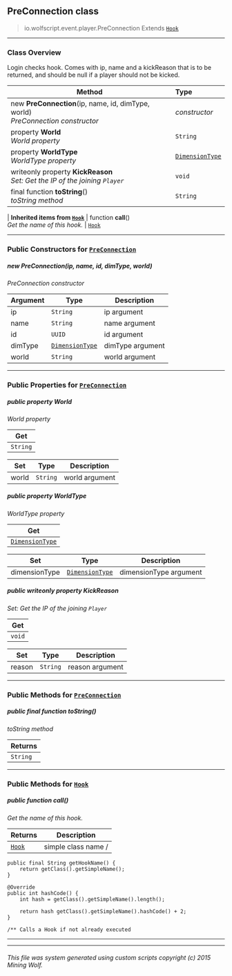 ## PreConnection __class__

>io.wolfscript.event.player.PreConnection
>Extends [`Hook`](..\..\hook\Hook.md)

---

### Class Overview

Login checks hook. Comes with ip, name and a kickReason that is to be returned, and should be null if a player should not be kicked.

Method | Type   
--- | :--- 
new __PreConnection__(ip, name, id, dimType, world) <br> _PreConnection constructor_ | _constructor_
  property __World__ <br> _World property_ | `String`
  property __WorldType__ <br> _WorldType property_ | [`DimensionType`](..\..\api\world\DimensionType.md)
 writeonly property __KickReason__ <br> _Set: Get the IP of the joining `Player`_ | `void`
final function __toString__() <br> _toString method_ | `String`
 |
__Inherited items from [`Hook`](..\..\hook\Hook.md)__ |
 function __call__() <br> _Get the name of this hook._ | [`Hook`](..\..\hook\Hook.md)





---

### Public Constructors for [`PreConnection`](PreConnection.md)

##### <a id='preconnection'></a>new __PreConnection__(ip, name, id, dimType, world) 

_PreConnection constructor_

Argument | Type | Description  
--- | --- | --- 
ip | `String` | ip argument
name | `String` | name argument
id | `UUID` | id argument
dimType | [`DimensionType`](..\..\api\world\DimensionType.md) | dimType argument
world | `String` | world argument

---

### Public Properties for [`PreConnection`](PreConnection.md)

##### <a id='world'></a>public   property __World__

_World property_

Get | 
--- | 
`String` |

Set | Type | Description  
--- | --- | --- 
world | `String` | world argument


##### <a id='worldtype'></a>public   property __WorldType__

_WorldType property_

Get | 
--- | 
[`DimensionType`](..\..\api\world\DimensionType.md) |

Set | Type | Description  
--- | --- | --- 
dimensionType | [`DimensionType`](..\..\api\world\DimensionType.md) | dimensionType argument


##### <a id='kickreason'></a>public  writeonly property __KickReason__

_Set: Get the IP of the joining `Player`_

Get | 
--- | 
`void` |

Set | Type | Description  
--- | --- | --- 
reason | `String` | reason argument


---

### Public Methods for [`PreConnection`](PreConnection.md)

##### <a id='tostring'></a>public final function __toString__()

_toString method_

Returns | 
--- | 
`String` |


---

### Public Methods for [`Hook`](..\..\hook\Hook.md)

##### <a id='call'></a>public  function __call__()

_Get the name of this hook._

Returns | Description
--- | --- 
[`Hook`](..\..\hook\Hook.md) | simple class name /
    public final String getHookName() {
        return getClass().getSimpleName();
    }

    @Override
    public int hashCode() {
        int hash = getClass().getSimpleName().length();

        return hash getClass().getSimpleName().hashCode() + 2;
    }

    /** Calls a Hook if not already executed


---


---


###### This file was system generated using custom scripts copyright (c) 2015 Mining Wolf.
	

